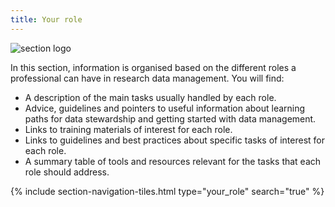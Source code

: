 ```yaml
---
title: Your role
---
```


<img class="section-image ms-4 mb-4" src="{{ '/assets/img/section-icons/address-card-light.svg' | relative_url }}" alt="section logo" >

In this section, information is organised based on the different roles a professional can have in research data management. You will find:
- A description of the main tasks usually handled by each role.
- Advice, guidelines and pointers to useful information about learning paths for data stewardship and getting started with data management.
- Links to training materials of interest for each role.
- Links to guidelines and best practices about specific tasks of interest for each role.
- A summary table of tools and resources relevant for the tasks that each role should address.



{% include section-navigation-tiles.html type="your_role" search="true" %}

